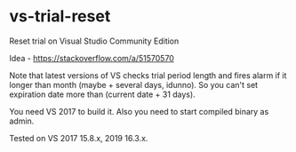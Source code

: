# vs-trial-reset
Reset trial on Visual Studio Community Edition

Idea - https://stackoverflow.com/a/51570570

Note that latest versions of VS checks trial period length and fires alarm if it longer than month (maybe + several days, idunno). So you can't set expiration date more than (current date + 31 days).

You need VS 2017 to build it. Also you need to start compiled binary as admin.

Tested on VS 2017 15.8.x, 2019 16.3.x.
